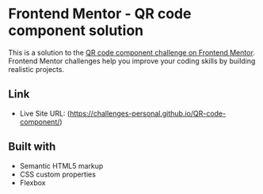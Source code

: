 # Frontend Mentor - QR code component solution

This is a solution to the [QR code component challenge on Frontend Mentor](https://www.frontendmentor.io/challenges/qr-code-component-iux_sIO_H). Frontend Mentor challenges help you improve your coding skills by building realistic projects. 

## Link

- Live Site URL: (https://challenges-personal.github.io/QR-code-component/)

## Built with

- Semantic HTML5 markup
- CSS custom properties
- Flexbox



